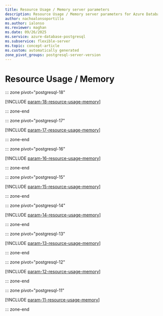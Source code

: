 ```yaml
---
title: Resource Usage / Memory server parameters
description: Resource Usage / Memory server parameters for Azure Database for PostgreSQL flexible server.
author: nachoalonsoportillo
ms.author: ialonso
ms.reviewer: maghan
ms.date: 09/26/2025
ms.service: azure-database-postgresql
ms.subservice: flexible-server
ms.topic: concept-article
ms.custom: automatically generated
zone_pivot_groups: postgresql-server-version
---
```

# Resource Usage / Memory


::: zone pivot="postgresql-18"

[!INCLUDE [param-18-resource-usage-memory](./includes/param-18-resource-usage-memory.md)]

::: zone-end


::: zone pivot="postgresql-17"

[!INCLUDE [param-17-resource-usage-memory](./includes/param-17-resource-usage-memory.md)]

::: zone-end


::: zone pivot="postgresql-16"

[!INCLUDE [param-16-resource-usage-memory](./includes/param-16-resource-usage-memory.md)]

::: zone-end


::: zone pivot="postgresql-15"

[!INCLUDE [param-15-resource-usage-memory](./includes/param-15-resource-usage-memory.md)]

::: zone-end


::: zone pivot="postgresql-14"

[!INCLUDE [param-14-resource-usage-memory](./includes/param-14-resource-usage-memory.md)]

::: zone-end


::: zone pivot="postgresql-13"

[!INCLUDE [param-13-resource-usage-memory](./includes/param-13-resource-usage-memory.md)]

::: zone-end


::: zone pivot="postgresql-12"

[!INCLUDE [param-12-resource-usage-memory](./includes/param-12-resource-usage-memory.md)]

::: zone-end


::: zone pivot="postgresql-11"

[!INCLUDE [param-11-resource-usage-memory](./includes/param-11-resource-usage-memory.md)]

::: zone-end


